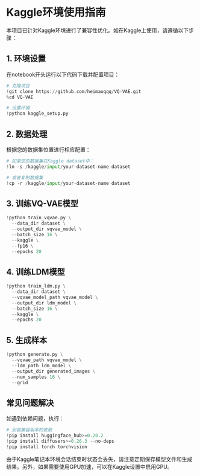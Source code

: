 # Kaggle环境使用指南

本项目已针对Kaggle环境进行了兼容性优化。如在Kaggle上使用，请遵循以下步骤：

## 1. 环境设置

在notebook开头运行以下代码下载并配置项目：

```python
# 克隆项目
!git clone https://github.com/heimaoqqq/VQ-VAE.git
%cd VQ-VAE

# 设置环境
!python kaggle_setup.py
```

## 2. 数据处理

根据您的数据集位置进行相应配置：

```python
# 如果您的数据集在Kaggle dataset中：
!ln -s /kaggle/input/your-dataset-name dataset

# 或者复制数据集
!cp -r /kaggle/input/your-dataset-name dataset
```

## 3. 训练VQ-VAE模型

```python
!python train_vqvae.py \
  --data_dir dataset \
  --output_dir vqvae_model \
  --batch_size 16 \
  --kaggle \
  --fp16 \
  --epochs 20
```

## 4. 训练LDM模型

```python
!python train_ldm.py \
  --data_dir dataset \
  --vqvae_model_path vqvae_model \
  --output_dir ldm_model \
  --batch_size 16 \
  --kaggle \
  --epochs 20
```

## 5. 生成样本

```python
!python generate.py \
  --vqvae_path vqvae_model \
  --ldm_path ldm_model \
  --output_dir generated_images \
  --num_samples 16 \
  --grid
```

## 常见问题解决

如遇到依赖问题，执行：

```python
# 安装兼容版本的依赖
!pip install huggingface_hub>=0.20.2
!pip install diffusers>=0.26.3 --no-deps
!pip install torch torchvision
```

由于Kaggle笔记本环境会话结束时状态会丢失，请注意定期保存模型文件和生成结果。另外，如果需要使用GPU加速，可以在Kaggle设置中启用GPU。 